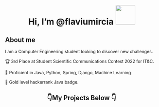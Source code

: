 # <h1 align="center"> Hi, I’m @flaviumircia <img src="https://user-images.githubusercontent.com/74871618/168467715-d959f504-7255-444b-a177-0a0b704ec455.gif" width="64">
></h1>
## About me
  I am a Computer Engineering student looking to discover new challenges.
  
  🏆 3rd Place at Student Scientific Communications Contest 2022 for IT&C.
  
  🧠 Proficient in Java, Python, Spring, Django, Machine Learning
  
  🥇 Gold level hackerrank Java badge.
    </br>
  <h2 align="center">👇My Projects Below 👇</h2>
  
<!---
flaviumircia/flaviumircia is a ✨ special ✨ repository because its `README.md` (this file) appears on your GitHub profile.
You can click the Preview link to take a look at your changes.
--->
